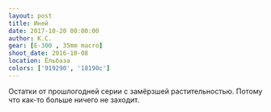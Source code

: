 ```yaml
---
layout: post
title: Иней
date: 2017-10-20 00:00:00
author: К.С.
gear: [E-300 , 35mm macro]
shoot_date: 2016-10-08
location: Ёльбаза
colors: ['919290', '18190c']
---
```

Остатки от прошлогодней серии с замёрзшей растительностью. Потому что как-то больше ничего не заходит.
